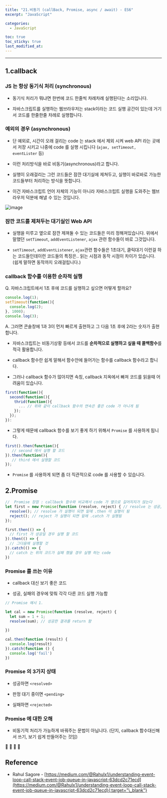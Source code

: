 ```yaml
---
title: "21.비동기 (callBack, Promise, async / await) - ES6"
excerpt: "JavaScript"

categories:
  - JavaScript

toc: true
toc_sticky: true
last_modified_at:
---
```


---


## 1.callback

### JS 는 항상 동기식 처리 (synchronous)

- 동기식 처리가 뭐냐면 한번에 코드 한줄씩 차례차례 실행된다는 소리입니다. 

- 자바스크립트를 실행하는 웹브라우저는 stack이라는 코드 실행 공간이 있는데 거기서 코드를 한줄한줄 차례로 실행합니다. 


### 예외의 경우 (asynchronous)

- 단 예외로, 시간이 오래 걸리는 code 는 stack 에서 제외 시켜 web API 라는 곳에서 저장 시키고 나중에 code 를 실행 시킵니다 (`ajax, setTimeout, eventLister` 등)


- 이런 처리방식을 바로 비동기(asynchronous)라고 합니다. 

- 실행이 오래걸리는 그런 코드들은 잠깐 대기실에 제쳐두고, 실행이 바로바로 가능한 코드들부터 처리하는 방식을 뜻합니다. 

- 이건 자바스크립트 언어 자체의 기능이 아니라 자바스크립트 실행을 도와주는 웹브라우저 덕분에 해낼 수 있는 것입니다.

![image](https://user-images.githubusercontent.com/28912774/125013963-bd98cc80-e0a7-11eb-945f-45718747a337.png)


### 잠깐 코드를 제쳐두는 대기실인 Web API


- 실행을 미루고 옆으로 잠깐 제껴둘 수 있는 코드들은 미리 정해져있습니다. 위에서 말했던 `setTimeout`, `addEventListener`, `ajax` 관련 함수들이 바로 그것입니다. 

- `setTimeout`, `addEventListener`, `ajax`관련 함수들은 1초대기, 클릭대기 이런걸 하는 코드들인데이런 코드들의 특징은.. 읽는 시점과 동작 시점이 차이가 있습니다. (쉽게 말하면 동작까지 오래걸립니다.)

 


### callback 함수를 이용한 순차적 실행


Q. 자바스크립트에서 1초 후에 코드를 실행하고 싶으면 어떻게 할까요?

```js
console.log(1);
setTimeout(function(){
  console.log(2);
}, 1000);
console.log(3);
```

A. 그러면 콘솔창에 1과 3이 먼저 빠르게 출현하고 그 다음 1초 후에 2라는 숫자가 출현합니다. 


- 자바스크립트는 비동기상황 등에서 코드를 **순차적으로 실행하고 싶을 때 콜백함수**를 적극 활용합니다.

- callback 함수란 쉽게 말해서 함수안에 들어가는 함수를 callback 함수라고 합니다.

- 그러나 callback 함수가 많아지면 속칭, callback 지옥에서 빠져 코드를 읽을때 어려움이 있습니다.

```js
first(function(){
  second(function(){
    thrid(function(){
      ... // 위와 같이 callback 함수의 연속은 좋은 code 가 아니게 됨
    });
  });
}):
```

- 그렇게 때문에 callback 함수를 보기 좋게 하기 위해서 `Promise` 를 사용하게 됩니다.


```js
first().then(function(){
   // second 에서 실행 할 코드
}).then(function(){
   // third 에서 실행할 코드 
});
```

- `Promise` 를 사용하게 되면 좀 더 직관적으로 code 를 사용할 수 있습니다.


## 2.Promise

```js
//  Promise 장점 : callback 함수와 비교해서 code 가 옆으로 길어지지가 않는다
let first = new Promise(function (resolve, reject) { // resolve 는 성공, reject 는 실패 한것을 나타냄
  resolve(); // resolve 가 실행이 되면 밑에 .then 이 실행이 됨
  reject(); // reject 가 실행이 되면 밑에 .catch 가 실행됨
});

first.then(() => {
  // first 가 성공일 경우 실행 할 코드
}).then(() => {
  // 그다음에 실행할 것
}).catch(() => {
  // catch 는 위의 코드가 실패 했을 경우 실행 하는 code
})
```


### Promise 를 쓰는 이유

- callback 대신 보기 좋은 코드

- 성공, 실패의 경우에 맞춰 각각 다른 코드 실행 가능함



```js
// Promise 예시 1.

let cal = new Promise(function (resolve, reject) {
  let sum = 1 + 1;
  resolve(sum); // 성공한 결과를 return 함
  
})

cal.then(function (result) {
  console.log(result)
}).catch(function () {
  console.log('fail')
})
```

### Promise 의 3가지 상태

- 성공하면 `<resolved>`

- 판정 대기 중이면 `<pending>`

- 실패하면 `<rejected>`


### Promise 에 대한 오해

- 비동기적 처리가 가능하게 바꿔주는 문법이 아닙니다. (단지, callback 함수대신해서 쓰기, 보기 쉽게 만들어주는 것임)




🔶 🔷  📌 🔑

## Reference 

 - Rahul Sagore - [https://medium.com/@Rahulx1/understanding-event-loop-call-stack-event-job-queue-in-javascript-63dcd2c71ecd](https://medium.com/@Rahulx1/understanding-event-loop-call-stack-event-job-queue-in-javascript-63dcd2c71ecd){:target="\_blank"}  
